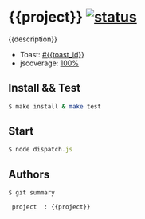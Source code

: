 # {{project}} [![status](http://toast.corp.taobao.com/task/state/id/{{toast_id}})](http://toast.corp.taobao.com/task/view/id/{{toast_id}})

{{description}}

* Toast: [#{{toast_id}}](http://toast.corp.taobao.com/task/view/id/{{toast_id}})
* jscoverage: [100%](http://10.232.102.134:1984/{{project}}/coverage.html)

## Install && Test

```bash
$ make install & make test
```

## Start

```js
$ node dispatch.js
```

## Authors

```bash
$ git summary 

 project  : {{project}}

```
